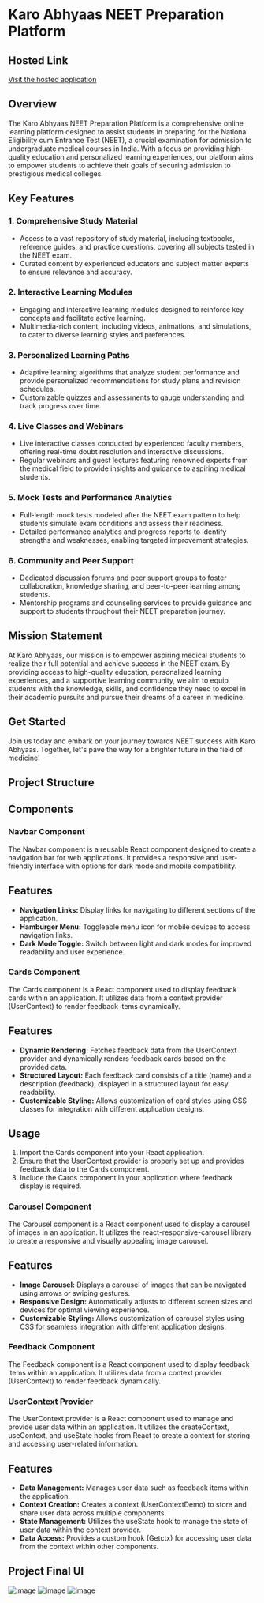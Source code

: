 # Karo Abhyaas NEET Preparation Platform

## Hosted Link

[Visit the hosted application](https://assignment-free.vercel.app/)

## Overview

The Karo Abhyaas NEET Preparation Platform is a comprehensive online learning platform designed to assist students in preparing for the National Eligibility cum Entrance Test (NEET), a crucial examination for admission to undergraduate medical courses in India. With a focus on providing high-quality education and personalized learning experiences, our platform aims to empower students to achieve their goals of securing admission to prestigious medical colleges.

## Key Features

### 1. Comprehensive Study Material
- Access to a vast repository of study material, including textbooks, reference guides, and practice questions, covering all subjects tested in the NEET exam.
- Curated content by experienced educators and subject matter experts to ensure relevance and accuracy.

### 2. Interactive Learning Modules
- Engaging and interactive learning modules designed to reinforce key concepts and facilitate active learning.
- Multimedia-rich content, including videos, animations, and simulations, to cater to diverse learning styles and preferences.

### 3. Personalized Learning Paths
- Adaptive learning algorithms that analyze student performance and provide personalized recommendations for study plans and revision schedules.
- Customizable quizzes and assessments to gauge understanding and track progress over time.

### 4. Live Classes and Webinars
- Live interactive classes conducted by experienced faculty members, offering real-time doubt resolution and interactive discussions.
- Regular webinars and guest lectures featuring renowned experts from the medical field to provide insights and guidance to aspiring medical students.

### 5. Mock Tests and Performance Analytics
- Full-length mock tests modeled after the NEET exam pattern to help students simulate exam conditions and assess their readiness.
- Detailed performance analytics and progress reports to identify strengths and weaknesses, enabling targeted improvement strategies.

### 6. Community and Peer Support
- Dedicated discussion forums and peer support groups to foster collaboration, knowledge sharing, and peer-to-peer learning among students.
- Mentorship programs and counseling services to provide guidance and support to students throughout their NEET preparation journey.

## Mission Statement

At Karo Abhyaas, our mission is to empower aspiring medical students to realize their full potential and achieve success in the NEET exam. By providing access to high-quality education, personalized learning experiences, and a supportive learning community, we aim to equip students with the knowledge, skills, and confidence they need to excel in their academic pursuits and pursue their dreams of a career in medicine.

## Get Started

Join us today and embark on your journey towards NEET success with Karo Abhyaas. Together, let's pave the way for a brighter future in the field of medicine!


## Project Structure

## Components


### Navbar Component

The Navbar component is a reusable React component designed to create a navigation bar for web applications. It provides a responsive and user-friendly interface with options for dark mode and mobile compatibility.

## Features

- **Navigation Links:** Display links for navigating to different sections of the application.
- **Hamburger Menu:** Toggleable menu icon for mobile devices to access navigation links.
- **Dark Mode Toggle:** Switch between light and dark modes for improved readability and user experience.

### Cards Component

The Cards component is a React component used to display feedback cards within an application. It utilizes data from a context provider (UserContext) to render feedback items dynamically.

## Features

- **Dynamic Rendering:** Fetches feedback data from the UserContext provider and dynamically renders feedback cards based on the provided data.
- **Structured Layout:** Each feedback card consists of a title (name) and a description (feedback), displayed in a structured layout for easy readability.
- **Customizable Styling:** Allows customization of card styles using CSS classes for integration with different application designs.

## Usage

1. Import the Cards component into your React application.
2. Ensure that the UserContext provider is properly set up and provides feedback data to the Cards component.
3. Include the Cards component in your application where feedback display is required.

### Carousel Component

The Carousel component is a React component used to display a carousel of images in an application. It utilizes the react-responsive-carousel library to create a responsive and visually appealing image carousel.

## Features

- **Image Carousel:** Displays a carousel of images that can be navigated using arrows or swiping gestures.
- **Responsive Design:** Automatically adjusts to different screen sizes and devices for optimal viewing experience.
- **Customizable Styling:** Allows customization of carousel styles using CSS for seamless integration with different application designs.


### Feedback Component

The Feedback component is a React component used to display feedback items within an application. It utilizes data from a context provider (UserContext) to render feedback dynamically.

### UserContext Provider

The UserContext provider is a React component used to manage and provide user data within an application. It utilizes the createContext, useContext, and useState hooks from React to create a context for storing and accessing user-related information.

## Features

- **Data Management:** Manages user data such as feedback items within the application.
- **Context Creation:** Creates a context (UserContextDemo) to store and share user data across multiple components.
- **State Management:** Utilizes the useState hook to manage the state of user data within the context provider.
- **Data Access:** Provides a custom hook (Getctx) for accessing user data from the context within other components.

## Project Final UI

![image](https://github.com/Ayush19bansal/AssignmentFree/assets/118842033/c7442ec8-e5e7-41bc-ad5f-801eef0610c4)
![image](https://github.com/Ayush19bansal/AssignmentFree/assets/118842033/0a08abfa-7793-4922-8271-3d745a8c07b5)
![image](https://github.com/Ayush19bansal/AssignmentFree/assets/118842033/0b2e4118-df74-4ca4-9816-da4ac32564db)







